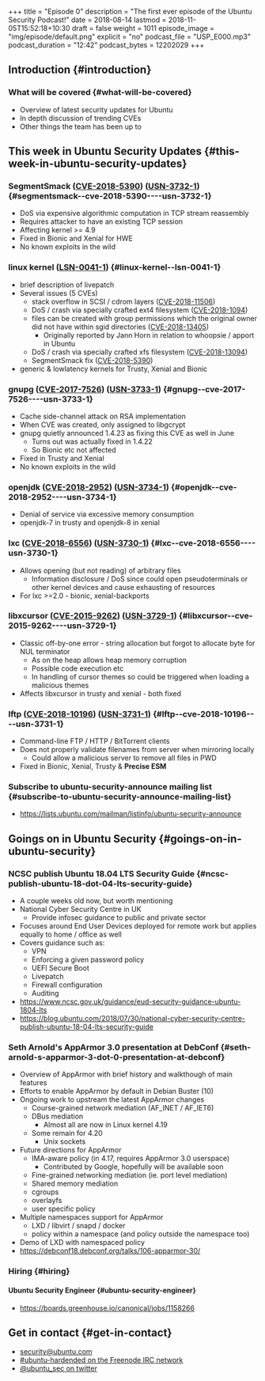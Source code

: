 +++
title = "Episode 0"
description = "The first ever episode of the Ubuntu Security Podcast!"
date = 2018-08-14
lastmod = 2018-11-05T15:52:18+10:30
draft = false
weight = 1011
episode_image = "img/episode/default.png"
explicit = "no"
podcast_file = "USP_E000.mp3"
podcast_duration = "12:42"
podcast_bytes = 12202029
+++

## Introduction {#introduction}


### What will be covered {#what-will-be-covered}

-   Overview of latest security updates for Ubuntu
-   In depth discussion of trending CVEs
-   Other things the team has been up to


## This week in Ubuntu Security Updates {#this-week-in-ubuntu-security-updates}


### SegmentSmack ([CVE-2018-5390](http://people.canonical.com/~ubuntu-security/cve/CVE-2018-5390)) ([USN-3732-1](https://usn.ubuntu.com/3732-1/)) {#segmentsmack--cve-2018-5390----usn-3732-1}

-   DoS via expensive algorithmic computation in TCP stream reassembly
-   Requires attacker to have an existing TCP session
-   Affecting kernel >= 4.9
-   Fixed in Bionic and Xenial for HWE
-   No known exploits in the wild


### linux kernel ([LSN-0041-1](https://lists.ubuntu.com/archives/ubuntu-security-announce/2018-August/004529.html)) {#linux-kernel--lsn-0041-1}

-   brief description of livepatch
-   Several issues (5 CVEs)
    -   stack overflow in SCSI / cdrom layers ([CVE-2018-11506](http://people.canonical.com/~ubuntu-security/cve/CVE-2018-11506))
    -   DoS / crash via specially crafted ext4 filesystem ([CVE-2018-1094](http://people.canonical.com/~ubuntu-security/cve/CVE-2018-1094))
    -   files can be created with group permissions which the original owner did not have within sgid directories ([CVE-2018-13405](http://people.canonical.com/~ubuntu-security/cve/CVE-2018-13405))
        -   Originally reported by Jann Horn in relation to whoopsie / apport in Ubuntu
    -   DoS / crash via specially crafted xfs filesystem ([CVE-2018-13094](http://people.canonical.com/~ubuntu-security/cve/CVE-2018-13094))
    -   SegmentSmack fix ([CVE-2018-5390](http://people.canonical.com/~ubuntu-security/cve/CVE-2018-5390))
-   generic & lowlatency kernels for Trusty, Xenial and Bionic


### gnupg ([CVE-2017-7526](http://people.canonical.com/~ubuntu-security/cve/CVE-2017-7526)) ([USN-3733-1](https://usn.ubuntu.com/3733-1/)) {#gnupg--cve-2017-7526----usn-3733-1}

-   Cache side-channel attack on RSA implementation
-   When CVE was created, only assigned to libgcrypt
-   gnupg quietly announced 1.4.23 as fixing this CVE as well in June
    -   Turns out was actually fixed in 1.4.22
    -   So Bionic etc not affected
-   Fixed in Trusty and Xenial
-   No known exploits in the wild


### openjdk ([CVE-2018-2952](http://people.canonical.com/~ubuntu-security/cve/CVE-2018-2952)) ([USN-3734-1](https://usn.ubuntu.com/3734-1/)) {#openjdk--cve-2018-2952----usn-3734-1}

-   Denial of service via excessive memory consumption
-   openjdk-7 in trusty and openjdk-8 in xenial


### lxc ([CVE-2018-6556](http://people.canonical.com/~ubuntu-security/cve/CVE-2018-6556)) ([USN-3730-1](https://usn.ubuntu.com/3730-1/)) {#lxc--cve-2018-6556----usn-3730-1}

-   Allows opening (but not reading) of arbitrary files
    -   Information disclosure / DoS since could open pseudoterminals or other kernel devices and cause exhausting of resources
-   For lxc >=2.0 - bionic, xenial-backports


### libxcursor ([CVE-2015-9262](http://people.canonical.com/~ubuntu-security/cve/CVE-2015-9262)) ([USN-3729-1](https://usn.ubuntu.com/3729-1/)) {#libxcursor--cve-2015-9262----usn-3729-1}

-   Classic off-by-one error - string allocation but forgot to allocate byte for NUL terminator
    -   As on the heap allows heap memory corruption
    -   Possible code execution etc
    -   In handling of cursor themes so could be triggered when loading a malicious themes
-   Affects libxcursor in trusty and xenial - both fixed


### lftp ([CVE-2018-10196](http://people.canonical.com/~ubuntu-security/cve/CVE-2018-10196)) ([USN-3731-1](https://usn.ubuntu.com/3731-1/)) {#lftp--cve-2018-10196----usn-3731-1}

-   Command-line FTP / HTTP / BitTorrent clients
-   Does not properly validate filenames from server when mirroring locally
    -   Could allow a malicious server to remove all files in PWD
-   Fixed in Bionic, Xenial, Trusty & **Precise ESM**


### Subscribe to ubuntu-security-announce mailing list {#subscribe-to-ubuntu-security-announce-mailing-list}

-   <https://lists.ubuntu.com/mailman/listinfo/ubuntu-security-announce>


## Goings on in Ubuntu Security {#goings-on-in-ubuntu-security}


### NCSC publish Ubuntu 18.04 LTS Security Guide {#ncsc-publish-ubuntu-18-dot-04-lts-security-guide}

-   A couple weeks old now, but worth mentioning
-   National Cyber Security Centre in UK
    -   Provide infosec guidance to public and private sector
-   Focuses around End User Devices deployed for remote work but applies equally to home / office as well
-   Covers guidance such as:
    -   VPN
    -   Enforcing a given password policy
    -   UEFI Secure Boot
    -   Livepatch
    -   Firewall configuration
    -   Auditing
-   <https://www.ncsc.gov.uk/guidance/eud-security-guidance-ubuntu-1804-lts>
-   <https://blog.ubuntu.com/2018/07/30/national-cyber-security-centre-publish-ubuntu-18-04-lts-security-guide>


### Seth Arnold's AppArmor 3.0 presentation at DebConf {#seth-arnold-s-apparmor-3-dot-0-presentation-at-debconf}

-   Overview of AppArmor with brief history and walkthough of main features
-   Efforts to enable AppArmor by default in Debian Buster (10)
-   Ongoing work to upstream the latest AppArmor changes
    -   Course-grained network mediation (AF\_INET / AF\_IET6)
    -   DBus mediation
        -   Almost all are now in Linux kernel 4.19
    -   Some remain for 4.20
        -   Unix sockets
-   Future directions for AppArmor
    -   IMA-aware policy (in 4.17, requires AppArmor 3.0 userspace)
        -   Contributed by Google, hopefully will be available soon
    -   Fine-grained networking mediation (ie. port level mediation)
    -   Shared memory mediation
    -   cgroups
    -   overlayfs
    -   user specific policy
-   Multiple namespaces support for AppArmor
    -   LXD / libvirt / snapd / docker
    -   policy within a namespace (and policy outside the namespace too)
-   Demo of LXD with namespaced policy
-   <https://debconf18.debconf.org/talks/106-apparmor-30/>


### Hiring {#hiring}


#### Ubuntu Security Engineer {#ubuntu-security-engineer}

-   <https://boards.greenhouse.io/canonical/jobs/1158266>


## Get in contact {#get-in-contact}

-   [security@ubuntu.com](mailto:security@ubuntu.com)
-   [#ubuntu-hardended on the Freenode IRC network](http://webchat.freenode.net?channels=%2523ubuntu-hardened&uio=d4)
-   [@ubuntu\_sec on twitter](https://twitter.com/ubuntu%5Fsec)